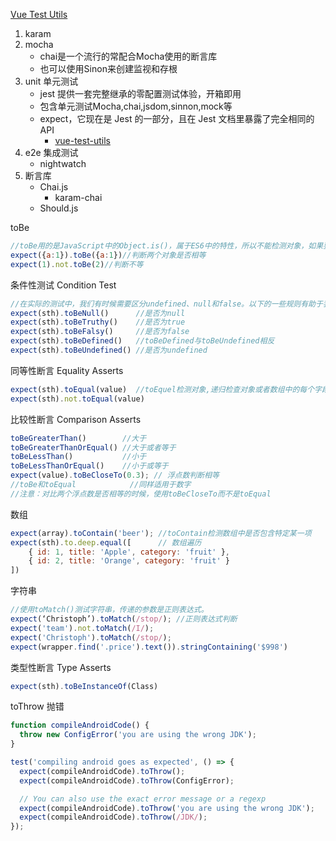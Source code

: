 [Vue Test Utils](https://vue-test-utils.vuejs.org/zh/installation/testing-single-file-components-with-jest.html)

1. karam
1. mocha
    * chai是一个流行的常配合Mocha使用的断言库
    * 也可以使用Sinon来创建监视和存根
1. unit  单元测试
    * jest 提供一套完整继承的零配置测试体验，开箱即用
    * 包含单元测试Mocha,chai,jsdom,sinnon,mock等
    * expect，它现在是 Jest 的一部分，且在 Jest 文档里暴露了完全相同的 API
        * [vue-test-utils](https://vue-test-utils.vuejs.org/zh/guides/#%E8%B5%B7%E6%AD%A5)
1. e2e 集成测试
    * nightwatch
1. 断言库
    * Chai.js
        * karam-chai
    * Should.js

toBe
```js
//toBe用的是JavaScript中的Object.is()，属于ES6中的特性，所以不能检测对象，如果要检测对象的值的话，需要用到toEqual。
expect({a:1}).toBe({a:1})//判断两个对象是否相等
expect(1).not.toBe(2)//判断不等
```

条件性测试 Condition Test
```js
//在实际的测试中，我们有时候需要区分undefined、null和false。以下的一些规则有助于我们进行。
expect(sth).toBeNull()      //是否为null
expect(sth).toBeTruthy()    //是否为true
expect(sth).toBeFalsy()     //是否为false
expect(sth).toBeDefined()   //toBeDefined与toBeUndefined相反
expect(sth).toBeUndefined() //是否为undefined
```

同等性断言 Equality Asserts
```js
expect(sth).toEqual(value)  //toEquel检测对象,递归检查对象或者数组中的每个字段。 例如：expect(data).toEqual({one: 1, two: 2});
expect(sth).not.toEqual(value)
```

比较性断言 Comparison Asserts
```js
toBeGreaterThan()        //大于
toBeGreaterThanOrEqual() //大于或者等于
toBeLessThan()           //小于
toBeLessThanOrEqual()    //小于或等于
expect(value).toBeCloseTo(0.3); // 浮点数判断相等
//toBe和toEqual            //同样适用于数字
//注意：对比两个浮点数是否相等的时候，使用toBeCloseTo而不是toEqual
```

数组
```js
expect(array).toContain('beer'); //toContain检测数组中是否包含特定某一项
expect(sth).to.deep.equal([      // 数组遍历
    { id: 1, title: 'Apple', category: 'fruit' },
    { id: 2, title: 'Orange', category: 'fruit' }
])
```

字符串
```js
//使用toMatch()测试字符串，传递的参数是正则表达式。
expect(‘Christoph’).toMatch(/stop/); //正则表达式判断
expect('team').not.toMatch(/I/);
expect('Christoph').toMatch(/stop/);
expect(wrapper.find('.price').text()).stringContaining('$998')
```

类型性断言 Type Asserts
```js
expect(sth).toBeInstanceOf(Class)
```

toThrow 抛错
```js
function compileAndroidCode() {
  throw new ConfigError('you are using the wrong JDK');
}

test('compiling android goes as expected', () => {
  expect(compileAndroidCode).toThrow();
  expect(compileAndroidCode).toThrow(ConfigError);

  // You can also use the exact error message or a regexp
  expect(compileAndroidCode).toThrow('you are using the wrong JDK');
  expect(compileAndroidCode).toThrow(/JDK/);
});
```